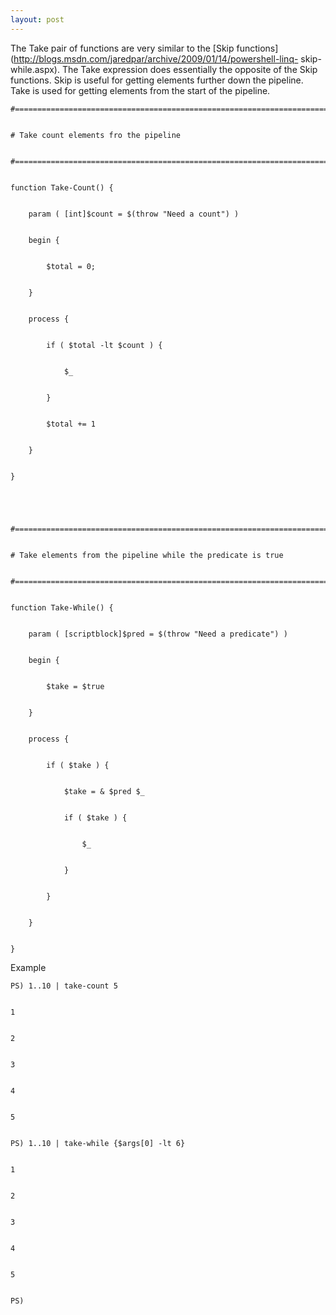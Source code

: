 ```yaml
---
layout: post
---
```

The Take pair of functions are very similar to the [Skip
functions](http://blogs.msdn.com/jaredpar/archive/2009/01/14/powershell-linq-
skip-while.aspx). The Take expression does essentially the opposite of the
Skip functions. Skip is useful for getting elements further down the
pipeline. Take is used for getting elements from the start of the pipeline.

    
    
    #============================================================================


    # Take count elements fro the pipeline 


    #============================================================================


    function Take-Count() {


        param ( [int]$count = $(throw "Need a count") )


        begin { 


            $total = 0;


        }


        process { 


            if ( $total -lt $count ) {


                $_


            }


            $total += 1


        }


    }


    


    #============================================================================


    # Take elements from the pipeline while the predicate is true


    #============================================================================


    function Take-While() {


        param ( [scriptblock]$pred = $(throw "Need a predicate") )


        begin {


            $take = $true


        }


        process {


            if ( $take ) {


                $take = & $pred $_


                if ( $take ) {


                    $_


                }


            }


        }


    }

Example

    
    
    PS) 1..10 | take-count 5


    1


    2


    3


    4


    5


    PS) 1..10 | take-while {$args[0] -lt 6}


    1


    2


    3


    4


    5


    PS)

